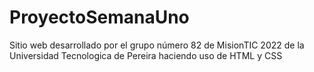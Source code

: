 # ProyectoSemanaUno
Sitio web desarrollado por el grupo número 82 de MisionTIC 2022 de la Universidad Tecnologica de Pereira haciendo uso de HTML y CSS
